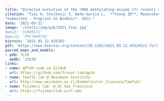 ```yaml
---
title: "Directed evolution of the rRNA methylating enzyme Cfr reveals molecular basis of antibiotic resistance."
citation: "Tsai K, Stojković V, Noda-Garcia L,  **Young ID**, Myasnikov AG, Kleinman J, Palla A, Floor SN, Frost A, **Fraser JS**, Tawfik DS, Fujimori DG.
*Submitted - Preprint on BioRxiv*. 2021."
date: '2021-03-21'
image: '/static/img/pub/2021_tsai.jpg'
#pmid: '31989172'
#pmcid: 'PMC7049716'
biorxiv: '2021.03.12.435202'
pdf: 'https://www.biorxiv.org/content/10.1101/2021.03.12.435202v1.full.pdf'
paired_maps_and_models:
- pdb: 7LVK
  emdb: '23539'
links:
- name: qPTxM code on GitHub
  url: https://github.com/fraser-lab/qptm
- name: Tawfik lab @ Weizmann Institute
  url: http://www.weizmann.ac.il/Biomolecular_Sciences/Tawfik/
- name: Fujimori lab  @ UC San Francisco
  url: https://fujimorilab.ucsf.edu
---
```

